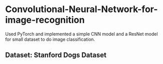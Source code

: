 # Convolutional-Neural-Network-for-image-recognition
Used PyTorch and implemented a simple CNN model and a ResNet model for small dataset to do image classification.

## Dataset: Stanford Dogs Dataset

